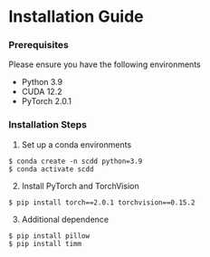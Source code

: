 # Installation Guide

### Prerequisites 
Please ensure you have the following environments
- Python 3.9
- CUDA 12.2
- PyTorch 2.0.1

### Installation Steps 
1. Set up a conda environments
```
$ conda create -n scdd python=3.9
$ conda activate scdd
```

2. Install PyTorch and TorchVision
```
$ pip install torch==2.0.1 torchvision==0.15.2
```

3. Additional dependence
```
$ pip install pillow 
$ pip install timm
```